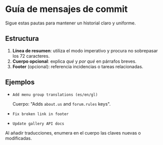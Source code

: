 # Guía de mensajes de commit

Sigue estas pautas para mantener un historial claro y uniforme.

## Estructura

1. **Línea de resumen**: utiliza el modo imperativo y procura no sobrepasar los 72 caracteres.
2. **Cuerpo opcional**: explica *qué* y *por qué* en párrafos breves.
3. **Footer** (opcional): referencia incidencias o tareas relacionadas.

## Ejemplos

- `Add menu group translations (es/en/gl)`
  
  Cuerpo: "Adds `about.us` and `forum.rules` keys".
- `Fix broken link in footer`
- `Update gallery API docs`

Al añadir traducciones, enumera en el cuerpo las claves nuevas o modificadas.
